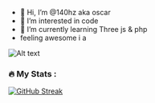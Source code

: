 - 👋 Hi, I’m @140hz aka oscar
- 👀 I’m interested in code
- 🌱 I’m currently learning Three js & php
- feeling awesome
i a
<!---
140hz/140hz is a ✨ special ✨ repository because its `README.md` (this file) appears on your GitHub profile.
You can click the Preview link to take a look at your changes.
--->

![Alt text](https://spotify-recently-played-readme.vercel.app/api?user=oscar_king62&count=1)


### :fire: My Stats :
[![GitHub Streak](https://streak-stats.demolab.com/?user=140hz&theme=dark)](https://git.io/streak-stats)
